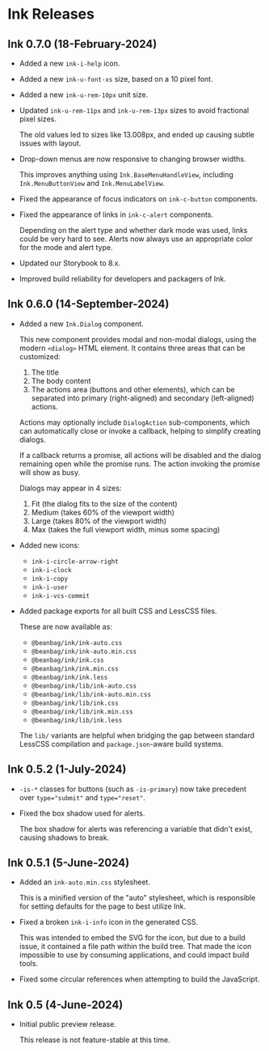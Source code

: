 # Ink Releases

## Ink 0.7.0 (18-February-2024)

* Added a new `ink-i-help` icon.

* Added a new `ink-u-font-xs` size, based on a 10 pixel font.

* Added a new `ink-u-rem-10px` unit size.

* Updated `ink-u-rem-11px` and `ink-u-rem-13px` sizes to avoid fractional
  pixel sizes.

  The old values led to sizes like 13.008px, and ended up causing subtle
  issues with layout.

* Drop-down menus are now responsive to changing browser widths.

  This improves anything using `Ink.BaseMenuHandleView`, including
  `Ink.MenuButtonView` and `Ink.MenuLabelView`.

* Fixed the appearance of focus indicators on `ink-c-button` components.

* Fixed the appearance of links in `ink-c-alert` components.

  Depending on the alert type and whether dark mode was used, links could be
  very hard to see. Alerts now always use an appropriate color for the mode
  and alert type.

* Updated our Storybook to 8.x.

* Improved build reliability for developers and packagers of Ink.


## Ink 0.6.0 (14-September-2024)

* Added a new ``Ink.Dialog`` component.

  This new component provides modal and non-modal dialogs, using the modern
  ``<dialog>`` HTML element. It contains three areas that can be customized:

  1. The title
  2. The body content
  3. The actions area (buttons and other elements), which can be separated
     into primary (right-aligned) and secondary (left-aligned) actions.

  Actions may optionally include ``DialogAction`` sub-components, which
  can automatically close or invoke a callback, helping to simplify creating
  dialogs.

  If a callback returns a promise, all actions will be disabled and the dialog
  remaining open while the promise runs. The action invoking the promise will
  show as busy.

  Dialogs may appear in 4 sizes:

  1. Fit (the dialog fits to the size of the content)
  2. Medium (takes 60% of the viewport width)
  3. Large (takes 80% of the viewport width)
  4. Max (takes the full viewport width, minus some spacing)

* Added new icons:

  * ``ink-i-circle-arrow-right``
  * ``ink-i-clock``
  * ``ink-i-copy``
  * ``ink-i-user``
  * ``ink-i-vcs-commit``

* Added package exports for all built CSS and LessCSS files.

  These are now available as:

  * ``@beanbag/ink/ink-auto.css``
  * ``@beanbag/ink/ink-auto.min.css``
  * ``@beanbag/ink/ink.css``
  * ``@beanbag/ink/ink.min.css``
  * ``@beanbag/ink/ink.less``
  * ``@beanbag/ink/lib/ink-auto.css``
  * ``@beanbag/ink/lib/ink-auto.min.css``
  * ``@beanbag/ink/lib/ink.css``
  * ``@beanbag/ink/lib/ink.min.css``
  * ``@beanbag/ink/lib/ink.less``

  The ``lib/`` variants are helpful when bridging the gap between standard
  LessCSS compilation and `package.json`-aware build systems.


## Ink 0.5.2 (1-July-2024)

* ``-is-*`` classes for buttons (such as ``-is-primary``) now take precedent
  over ``type="submit"`` and ``type="reset"``.

* Fixed the box shadow used for alerts.

  The box shadow for alerts was referencing a variable that didn't exist,
  causing shadows to break.


## Ink 0.5.1 (5-June-2024)

* Added an `ink-auto.min.css` stylesheet.

  This is a minified version of the "auto" stylesheet, which is responsible
  for setting defaults for the page to best utilize Ink.

* Fixed a broken `ink-i-info` icon in the generated CSS.

  This was intended to embed the SVG for the icon, but due to a build issue,
  it contained a file path within the build tree. That made the icon
  impossible to use by consuming applications, and could impact build tools.

* Fixed some circular references when attempting to build the JavaScript.


## Ink 0.5 (4-June-2024)

* Initial public preview release.

  This release is not feature-stable at this time.
